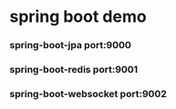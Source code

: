 # spring boot demo

### spring-boot-jpa             port:9000
### spring-boot-redis           port:9001
### spring-boot-websocket       port:9002
